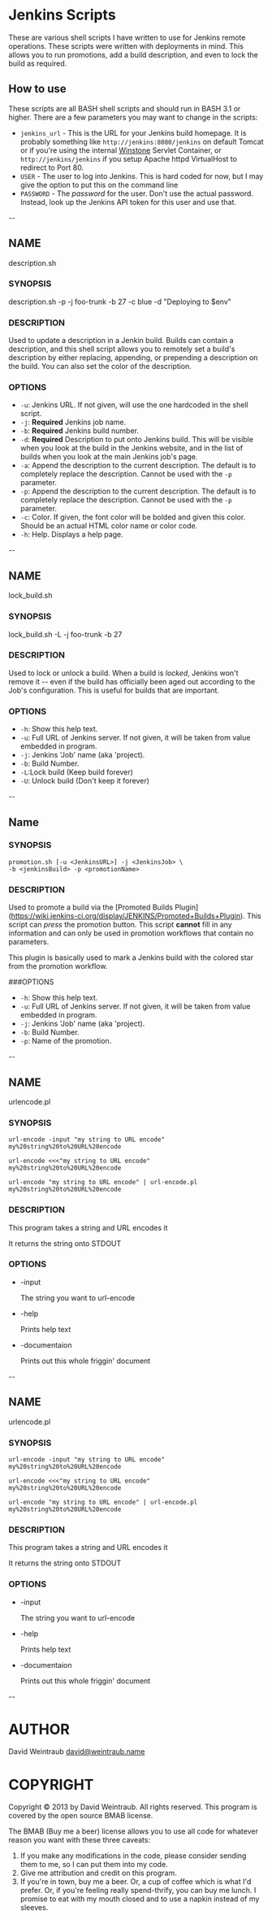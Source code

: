 # Jenkins Scripts

These are various shell scripts I have written to use for Jenkins remote
operations. These scripts were written with deployments in mind. This
allows you to run promotions, add a build description, and even to lock
the build as required.

## How to use

These scripts are all BASH shell scripts and should run in BASH 3.1 or
higher. There are a few parameters you may want to change in the
scripts:

* `jenkins_url` - This is the URL for your Jenkins build homepage. It is
probably something like `http://jenkins:8080/jenkins` on default
Tomcat or if you're using the internal
[Winstone](http://winstone.sourceforge.net) Servlet Container, or
`http://jenkins/jenkins` if you setup Apache httpd VirtualHost to
redirect to Port 80.
* `USER` - The user to log into Jenkins. This is hard coded for now, but
I may give the option to put this on the command line
* `PASSWORD` - The _password_ for the user. Don't use the actual
password. Instead, look up the Jenkins API token for this user and use
that.

--

NAME
---- 

description.sh

### SYNOPSIS

description.sh -p -j foo-trunk -b 27 -c blue -d "Deploying to $env"

### DESCRIPTION

Used to update a description in a Jenkin build. Builds can contain a
description, and this shell script allows you to remotely set a build's
description by either replacing, appending, or prepending a description
on the build. You can also set the color of the description.

### OPTIONS

* `-u`: Jenkins URL. If not given, will use the one hardcoded in the shell script.
* `-j`: **Required** Jenkins job name.
* `-b`: **Required** Jenkins build number.
* `-d`: **Required** Description to put onto Jenkins build. This will be visible when you look at the build in the Jenkins website, and in the list of builds when you look at the main Jenkins job's page.
* `-a`: Append the description to the current description. The default is to completely replace the description. Cannot be used with the `-p` parameter.
* `-p`: Append the description to the current description. The default is to completely replace the description. Cannot be used with the `-p` parameter.
* `-c`: Color. If given, the font color will be bolded and given this color. Should be an actual HTML color name or color code.
* `-h`: Help. Displays a help page.

--

NAME
----

lock_build.sh

### SYNOPSIS

lock_build.sh -L -j foo-trunk -b 27

### DESCRIPTION

Used to lock or unlock a build. When a build is *locked*, Jenkins won't remove it -- even if the build has officially been aged out according to the Job's configuration. This is useful for builds that are important.

### OPTIONS

* `-h`: Show this help text.
* `-u`: Full URL of Jenkins server. If not given, it will be taken from value embedded in program.
* `-j`: Jenkins 'Job' name (aka 'project).
* `-b`: Build Number.
* `-L`:Lock build (Keep build forever)
* `-U`: Unlock build (Don't keep it forever)

--

Name
----

### SYNOPSIS

    promotion.sh [-u <JenkinsURL>] -j <JenkinsJob> \
	-b <jenkinsBuild> -p <promotionName>

### DESCRIPTION

Used to promote a build via the [Promoted Builds Plugin]
(https://wiki.jenkins-ci.org/display/JENKINS/Promoted+Builds+Plugin).
This script can _press_ the promotion button. This script **cannot**
fill in any information and can only be used in promotion workflows that
contain no parameters.

This plugin is basically used to mark a Jenkins build with the colored
star from the promotion workflow.


###OPTIONS

* `-h`: Show this help text.
* `-u`: Full URL of Jenkins server. If not given, it will be
  taken from value embedded in program.
* `-j`: Jenkins 'Job' name (aka 'project).
* `-b`: Build Number.
* `-p`: Name of the promotion.

--

## NAME

urlencode.pl

### SYNOPSIS

    url-encode -input "my string to URL encode"
    my%20string%20to%20URL%20encode

    url-encode <<<"my string to URL encode"
    my%20string%20to%20URL%20encode

    url-encode "my string to URL encode" | url-encode.pl
    my%20string%20to%20URL%20encode

### DESCRIPTION

This program takes a string and URL encodes it

It returns the string onto STDOUT

### OPTIONS

- \-input

    The string you want to url-encode

- \-help

    Prints help text

- \-documentaion

    Prints out this whole friggin' document

--


## NAME

urlencode.pl

### SYNOPSIS

    url-encode -input "my string to URL encode"
    my%20string%20to%20URL%20encode

    url-encode <<<"my string to URL encode"
    my%20string%20to%20URL%20encode

    url-encode "my string to URL encode" | url-encode.pl
    my%20string%20to%20URL%20encode

### DESCRIPTION

This program takes a string and URL encodes it

It returns the string onto STDOUT

### OPTIONS

- \-input

    The string you want to url-encode

- \-help

    Prints help text

- \-documentaion

    Prints out this whole friggin' document

--

# AUTHOR

David Weintraub [david@weintraub.name](mailto:david@weintraub.name)

# COPYRIGHT

Copyright &copy; 2013 by David Weintraub. All rights reserved. This
program is covered by the open source BMAB license.

The BMAB (Buy me a beer) license allows you to use all code for
whatever reason you want with these three caveats:

1. If you make any modifications in the code, please consider
sending them to me, so I can put them into my code.
1. Give me attribution and credit on this program.
1. If you're in town, buy me a beer. Or, a cup of coffee which is
what I'd prefer. Or, if you're feeling really spend-thrify, you
can buy me lunch. I promise to eat with my mouth closed and to
use a napkin instead of my sleeves.
